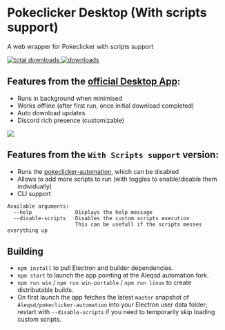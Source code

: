 # Pokeclicker Desktop (With scripts support)

A web wrapper for Pokeclicker with scripts support

[![total downloads](https://img.shields.io/github/downloads/Farigh/pokeclicker-automation-desktop/total?label=total%20downloads&style=flat-square) ![downloads](https://img.shields.io/github/downloads/Farigh/pokeclicker-automation-desktop/latest/total?style=flat-square)](https://github.com/Farigh/pokeclicker-automation-desktop/releases/latest)

## Features from the [official Desktop App](https://github.com/RedSparr0w/Pokeclicker-desktop):
- Runs in background when minimised
- Works offline (after first run, once initial download completed)
- Auto download updates
- Discord rich presence (customizable)

![](https://i.imgur.com/5QQfoiZ.png)

## Features from the `With Scripts support` version:
- Runs the [pokeclicker-automation](https://github.com/Aleqsd/pokeclicker-automation), which can be disabled
- Allows to add more scripts to run (with toggles to enable/disable them individually)
- CLI support
```text
Available arguments:
  --help              Displays the help message
  --disable-scripts   Disables the custom scripts execution
                      This can be usefull if the scripts messes everything up
```

## Building
- `npm install` to pull Electron and builder dependencies.
- `npm start` to launch the app pointing at the Aleqsd automation fork.
- `npm run win` / `npm run win-portable` / `npm run linux` to create distributable builds.
- On first launch the app fetches the latest `master` snapshot of `Aleqsd/pokeclicker-automation` into your Electron user data folder; restart with `--disable-scripts` if you need to temporarily skip loading custom scripts.
